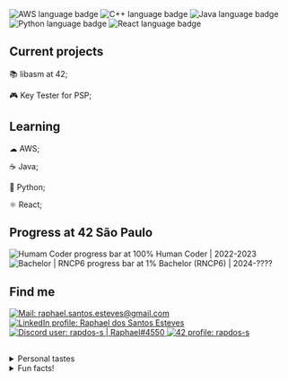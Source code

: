 <div align="left">

  <picture>
    <source media="(prefers-color-scheme: dark)" srcset="https://img.shields.io/badge/| AWS-3e3e3e?&logo=AmazonAWS&logoColor=e3e3e3">
    <source media="(prefers-color-scheme: light)" srcset="https://img.shields.io/badge/| AWS-e3e3e3?&logo=AmazonAWS&logoColor=3e3e3e">
    <img alt="AWS language badge" title="AWS">
  </picture>

  <picture>
    <source media="(prefers-color-scheme: dark)" srcset="https://img.shields.io/badge/| C%2B%2B-3e3e3e?&logo=C%2B%2B&logoColor=e3e3e3">
    <source media="(prefers-color-scheme: light)" srcset="https://img.shields.io/badge/| C%2B%2B-e3e3e3?&logo=C%2B%2B&logoColor=3e3e3e">
    <img alt="C++ language badge" title="C++">
  </picture>

  <picture>
    <source media="(prefers-color-scheme: dark)" srcset="https://img.shields.io/badge/| Java-3e3e3e?&logo=openjdk&logoColor=e3e3e3">
    <source media="(prefers-color-scheme: light)" srcset="https://img.shields.io/badge/| Java-e3e3e3?&logo=openjdk&logoColor=3e3e3e">
    <img alt="Java language badge" title="Java">
  </picture>

  <picture>
    <source media="(prefers-color-scheme: dark)" srcset="https://img.shields.io/badge/| Python-3e3e3e?&logo=Python&logoColor=e3e3e3">
    <source media="(prefers-color-scheme: light)" srcset="https://img.shields.io/badge/| Python-e3e3e3?&logo=Python&logoColor=3e3e3e">
    <img alt="Python language badge" title="Python">
  </picture>

  <picture>
    <source media="(prefers-color-scheme: dark)" srcset="https://img.shields.io/badge/| React-3e3e3e?&logo=React&logoColor=e3e3e3">
    <source media="(prefers-color-scheme: light)" srcset="https://img.shields.io/badge/| React-e3e3e3?&logo=React&logoColor=3e3e3e">
    <img alt="React language badge" title="React">
  </picture>

</div>

<h2></h2> <!-- Line divisor -->

<h2>Current projects</h2>

📚 libasm at 42;

🎮 Key Tester for PSP;

<h2></h2> <!-- Line divisor -->

<h2>Learning</h2>

☁ AWS;

☕ Java;

🐍 Python;

⚛ React;

<h2>Progress at 42 São Paulo</h2>

<picture>
  <source media="(prefers-color-scheme: dark)" srcset="https://geps.dev/progress/100?dangerColor=3e3e3e&warningColor=3e3e3e&successColor=3e3e3e">
  <source media="(prefers-color-scheme: light)" srcset="https://geps.dev/progress/100?dangerColor=aaaaaa&warningColor=aaaaaa&successColor=aaaaaa">
  <img alt="Humam Coder progress bar at 100%" title="Humam Coder progress bar at 100%" src="https://geps.dev/progress/100?dangerColor=3e3e3e&warningColor=3e3e3e&successColor=3e3e3e">
</picture>
Human Coder | 2022-2023
</br>
<picture>
  <source media="(prefers-color-scheme: dark)" srcset="https://geps.dev/progress/1?dangerColor=3e3e3e&warningColor=3e3e3e&successColor=3e3e3e">
  <source media="(prefers-color-scheme: light)" srcset="https://geps.dev/progress/1?dangerColor=aaaaaa&warningColor=aaaaaa&successColor=aaaaaa">
  <img alt="Bachelor | RNCP6 progress bar at 1%" title="Bachelor | RNCP6 progress bar at 1%" src="https://geps.dev/progress/1?dangerColor=3e3e3e&warningColor=3e3e3e&successColor=3e3e3e">
</picture>
Bachelor (RNCP6) | 2024-????
</br>

<h2>Find me</h2>

<a href="mailto:raphael.santos.esteves@gmail.com">
  <picture>
    <source media="(prefers-color-scheme: dark)" srcset="https://img.shields.io/badge/| Mail-3e3e3e?style=flat-square&logo=gmail&logoColor=e3e3e3">
    <source media="(prefers-color-scheme: light)" srcset="https://img.shields.io/badge/| Mail-e3e3e3?style=flat-square&logo=gmail&logoColor=3e3e3e">
    <img alt="Mail: raphael.santos.esteves@gmail.com" title="Mail: raphael.santos.esteves@gmail.com" src="https://img.shields.io/badge/| Mail-3e3e3e?style=flat-square&logo=gmail&logoColor=e3e3e3">
  </picture>
</a>

<a href="https://www.linkedin.com/in/rapdos-s/">
  <picture>
    <source media="(prefers-color-scheme: dark)" srcset="https://img.shields.io/badge/| LinkedIn-3e3e3e?style=flat-square&logo=linkedin&logoColor=e3e3e3">
    <source media="(prefers-color-scheme: light)" srcset="https://img.shields.io/badge/| LinkedIn-e3e3e3?style=flat-square&logo=linkedin&logoColor=3e3e3e">
    <img alt="LinkedIn profile: Raphael dos Santos Esteves" title="LinkedIn profile: Raphael dos Santos Esteves" src="https://img.shields.io/badge/| LinkedIn-3e3e3e?style=flat-square&logo=linkedin&logoColor=e3e3e3">
  </picture>
</a>

<a href="https://discordapp.com/users/797961558889070623/">
  <picture>
    <source media="(prefers-color-scheme: dark)" srcset="https://img.shields.io/badge/| Discord-3e3e3e?style=flat-square&logo=discord&logoColor=e3e3e3">
    <source media="(prefers-color-scheme: light)" srcset="https://img.shields.io/badge/| Discord-e3e3e3?style=flat-square&logo=discord&logoColor=3e3e3e">
    <img alt="Discord user: rapdos-s | Raphael#4550" title="Discord user: rapdos-s | Raphael#4550" src="https://img.shields.io/badge/| Discord-3e3e3e?style=flat-square&logo=discord&logoColor=e3e3e3">
  </picture>
</a>

<a href="https://profile.intra.42.fr/users/rapdos-s">
  <picture>
    <source media="(prefers-color-scheme: dark)" srcset="https://img.shields.io/badge/| 42 São Paulo-3e3e3e?style=flat-square&logo=42&logoColor=e3e3e3">
    <source media="(prefers-color-scheme: light)" srcset="https://img.shields.io/badge/| 42 São Paulo-e3e3e3?style=flat-square&logo=42&logoColor=3e3e3e">
    <img alt="42 profile: rapdos-s" title="42 profile: rapdos-s" src="https://img.shields.io/badge/| 42 São Paulo-3e3e3e?style=flat-square&logo=42&logoColor=e3e3e3">
  </picture>
</a>

<h2></h2> <!-- Line divisor -->

<details>
  <summary>Personal tastes</summary>
  </br>

♟️ Chess;

😁 Bad Jokes;

🌾 Stardew Valley;

🥜 Paçoca (Peanut Candy).

</details>

<details>
  <summary>Fun facts!</summary>
  </br>

🎵 I learned to play acoustic guitar even though I didn't like to listen to music;

🏃 The username "**rapdos**" sounds like "**fasterous**" in Brazilian Portuguese;

</details>

<!-- Herobrine: I'm still here, boy. -->
